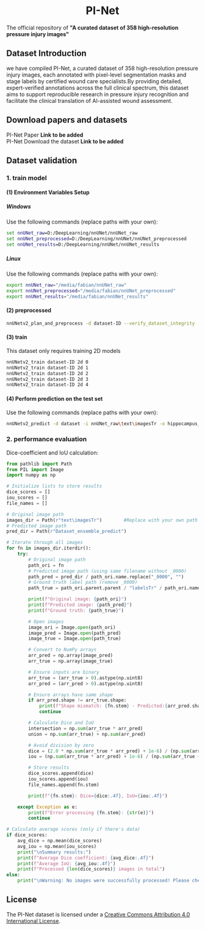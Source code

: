 <h1 align="center"> PI-Net </h1>

The official repository of **"A curated dataset of 358 high-resolution pressure injury images"**

## Dataset Introduction
we have compiled PI-Net, a curated dataset of 358 high-resolution pressure injury images, each annotated with pixel-level segmentation masks and stage labels by certified wound care specialists.By providing detailed, expert-verified annotations across the full clinical spectrum, this dataset aims to support reproducible research in pressure injury recognition and facilitate the clinical translation of AI-assisted wound assessment.

## Download papers and datasets
PI-Net Paper **Link to be added**<br>
PI-Net Download the dataset **Link to be added**<br>

## Dataset validation
### 1. train model
#### (1) Environment Variables Setup

##### Windows
Use the following commands (replace paths with your own):

```cmd
set nnUNet_raw=D:/DeepLearning/nnUNet/nnUNet_raw
set nnUNet_preprocessed=D:/DeepLearning/nnUNet/nnUNet_preprocessed
set nnUNet_results=D:/DeepLearning/nnUNet/nnUNet_results 
```

##### Linux
Use the following commands (replace paths with your own):
```bash
export nnUNet_raw="/media/fabian/nnUNet_raw"
export nnUNet_preprocessed="/media/fabian/nnUNet_preprocessed"
export nnUNet_results="/media/fabian/nnUNet_results"
```

#### (2) preprocessed
```bash
nnUNetv2_plan_and_preprocess -d dataset-ID --verify_dataset_integrity
```

#### (3) train
This dataset only requires training 2D models
```bash
nnUNetv2_train dataset-ID 2d 0  
nnUNetv2_train dataset-ID 2d 1 
nnUNetv2_train dataset-ID 2d 2  
nnUNetv2_train dataset-ID 2d 3 
nnUNetv2_train dataset-ID 2d 4  
```

#### (4) Perform prediction on the test set
Use the following commands (replace paths with your own):
```bash
nnUNetv2_predict -d dataset -i nnUNet_raw\text\imagesTr -o hippocampus_2d_predict -f  0 1 2 3 4 -tr nnUNetTrainer -c 2d -p nnUNetPlans --save_probabilities
```
### 2. performance evaluation
Dice-coefficient and IoU calculation:
```python
from pathlib import Path
from PIL import Image
import numpy as np

# Initialize lists to store results
dice_scores = []
iou_scores = []
file_names = []

# Original image path
images_dir = Path(r"text\imagesTr")        #Replace with your own path
# Predicted image path
pred_dir = Path(r"Dataset_ensemble_predict")

# Iterate through all images
for fn in images_dir.iterdir():
    try:
        # Original image path
        path_ori = fn
        # Predicted image path (using same filename without _0000)
        path_pred = pred_dir / path_ori.name.replace("_0000", "")
        # Ground truth label path (remove _0000)
        path_true = path_ori.parent.parent / "labelsTr" / path_ori.name.replace("_0000", "")

        print(f"Original image: {path_ori}")
        print(f"Predicted image: {path_pred}")
        print(f"Ground truth: {path_true}")

        # Open images
        image_ori = Image.open(path_ori)
        image_pred = Image.open(path_pred)
        image_true = Image.open(path_true)

        # Convert to NumPy arrays
        arr_pred = np.array(image_pred)
        arr_true = np.array(image_true)

        # Ensure inputs are binary
        arr_true = (arr_true > 0).astype(np.uint8)
        arr_pred = (arr_pred > 0).astype(np.uint8)

        # Ensure arrays have same shape
        if arr_pred.shape != arr_true.shape:
            print(f"Shape mismatch: {fn.stem} - Predicted:{arr_pred.shape}, Ground truth:{arr_true.shape}")
            continue

        # Calculate Dice and IoU
        intersection = np.sum(arr_true * arr_pred)
        union = np.sum(arr_true) + np.sum(arr_pred)

        # Avoid division by zero
        dice = (2.0 * np.sum(arr_true * arr_pred) + 1e-6) / (np.sum(arr_true) + np.sum(arr_pred) + 1e-6)
        iou = (np.sum(arr_true * arr_pred) + 1e-6) / (np.sum(arr_true + arr_pred - arr_true * arr_pred) + 1e-6)  ## Add smoothing term

        # Store results
        dice_scores.append(dice)
        iou_scores.append(iou)
        file_names.append(fn.stem)

        print(f"{fn.stem}: Dice={dice:.4f}, IoU={iou:.4f}")

    except Exception as e:
        print(f"Error processing {fn.stem}: {str(e)}")
        continue

# Calculate average scores (only if there's data)
if dice_scores:
    avg_dice = np.mean(dice_scores)
    avg_iou = np.mean(iou_scores)
    print("\nSummary results:")
    print(f"Average Dice coefficient: {avg_dice:.4f}")
    print(f"Average IoU: {avg_iou:.4f}")
    print(f"Processed {len(dice_scores)} images in total")
else:
    print("\nWarning: No images were successfully processed! Please check paths and filenames.")
```

## License
The PI-Net dataset is licensed under a [Creative Commons Attribution 4.0 International License](https://creativecommons.org/licenses/by/4.0/).
